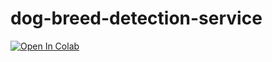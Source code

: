 # dog-breed-detection-service
[![Open In Colab](https://colab.research.google.com/assets/colab-badge.svg)](https://colab.research.google.com/github/tabris2015/dog-breed-detection-service/)